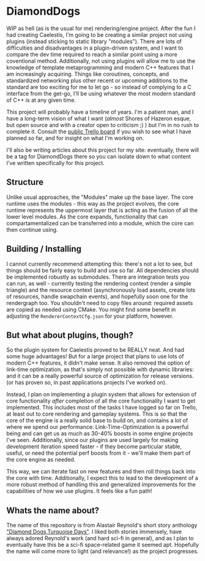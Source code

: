 # DiamondDogs

WIP as hell (as is the usual for me) rendering/engine project. After the fun I had creating Caelestis, I'm going to be creating a similar project not using plugins (instead sticking to static library "modules"). There are lots of difficulties and disadvantages in a plugin-driven system, and I want to compare the dev time required to reach a similar point using a more coventional method. Additionally, not using plugins will allow me to use the knowledge of template metaprogramming and modern C++ features that I am increasingly acquiring. Things like coroutines, concepts, and standardized networking plus other recent or upcoming additions to the standard are too exciting for me to let go - so instead of complying to a C interface from the get-go, I'll be using whatever the most modern standard of C++ is at any given time.

This project will probably have a timeline of years. I'm a patient man, and I have a long-term vision of what I want (*almost* Shores of Hazeron esque, but open source and with a creator open to criticism ;) ) but I'm in no rush to complete it. Consult the [public Trello board](https://trello.com/b/F5LTrTTT/diamonddogs) if you wish to see what I have planned so far, and for insight on what I'm working on.

I'll also be writing articles about this project for my site: eventually, there will be a tag for DiamondDogs there so you can isolate down to what content I've written specifically for this project.

## Structure

Unlike usual approaches, the "Modules" make up the base layer. The core runtime uses the modules - this way as the project evolves, the core runtime represents the uppermost layer that is acting as the fusion of all the lower level modules. As the core expands, functionality that can compartamentalized can be transferred into a module, which the core can then continue using. 

## Building / Installing

I cannot currently recommend attempting this: there's not a lot to see, but things should be fairly easy to build and use so far. All dependencies should be implemented robustly as submodules. There are integration tests you can run, as well - currently testing the rendering context (render a simple triangle) and the resource context (asynchronously load assets, create lots of resources, handle swapchain events), and hopefully soon one for the rendergraph too. You shouldn't need to copy files around: required assets are copied as needed using CMake. You might find some benefit in adjusting the `RendererContextCfg.json` for your platform, however.

## But what about plugins, though?

So the plugin system for Caelestis proved to be REALLY neat. And had some huge advantages! But for a large project that plans to use lots of modern C++ features, it didn't make sense. It also removed the option of link-time optimization, as that's simply not possible with dynamic libraries: and it can be a really powerful source of optimization for release versions. (or has proven so, in past applications projects I've worked on).

Instead, I plan on implementing a plugin system that allows for extension of core functionality *after* completion of all the core functionality I want to get implemented. This includes most of the tasks I have logged so far on Trello, at least out to core rendering and gameplay systems. This is so that the core of the engine is a really solid base to build on, and contains a lot of where we spend our performance: Link-Time-Optimization is a powerful being and can get us as much as 30-40% boosts in some engine
projects I've seen. Additionally, since our plugins are used largely for making development iteration speed faster - if they become particular stable, useful, or need the potential perf boosts from it - we'll make them part of the core engine as needed.

This way, we can iterate fast on new features and then roll things back into the core with time. Additionally, I expect this to lead to the development of a more robust method of handling this and generalized improvements for the capabilities of how we use
plugins. It feels like a fun path!

## Whats the name about?

The name of this repository is from Alastair Reynold's short story anthology ["Diamond Dogs,Turquoise Days"](https://en.wikipedia.org/wiki/Diamond_Dogs,_Turquoise_Days). I liked both stories immensely, have always adored Reynold's work (and hard sci-fi in general), and as I plan to eventually have this be a sci-fi space-related game it seemed apt. Hopefully the name will come more to light (and relevance!) as the project progresses.
